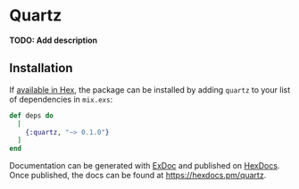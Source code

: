 # Quartz

**TODO: Add description**

## Installation

If [available in Hex](https://hex.pm/docs/publish), the package can be installed
by adding `quartz` to your list of dependencies in `mix.exs`:

```elixir
def deps do
  [
    {:quartz, "~> 0.1.0"}
  ]
end
```

Documentation can be generated with [ExDoc](https://github.com/elixir-lang/ex_doc)
and published on [HexDocs](https://hexdocs.pm). Once published, the docs can
be found at <https://hexdocs.pm/quartz>.

